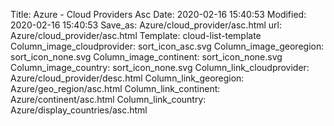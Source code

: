 Title: Azure - Cloud Providers Asc
Date: 2020-02-16 15:40:53
Modified: 2020-02-16 15:40:53
Save_as: Azure/cloud_provider/asc.html
url: Azure/cloud_provider/asc.html
Template: cloud-list-template
Column_image_cloudprovider: sort_icon_asc.svg
Column_image_georegion: sort_icon_none.svg
Column_image_continent: sort_icon_none.svg
Column_image_country: sort_icon_none.svg
Column_link_cloudprovider: Azure/cloud_provider/desc.html
Column_link_georegion: Azure/geo_region/asc.html
Column_link_continent: Azure/continent/asc.html
Column_link_country: Azure/display_countries/asc.html